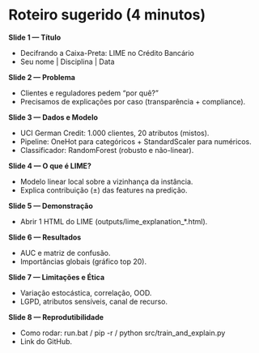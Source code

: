 # Roteiro sugerido (4 minutos)

**Slide 1 — Título**
- Decifrando a Caixa-Preta: LIME no Crédito Bancário
- Seu nome | Disciplina | Data

**Slide 2 — Problema**
- Clientes e reguladores pedem “por quê?”
- Precisamos de explicações por caso (transparência + compliance).

**Slide 3 — Dados e Modelo**
- UCI German Credit: 1.000 clientes, 20 atributos (mistos).
- Pipeline: OneHot para categóricos + StandardScaler para numéricos.
- Classificador: RandomForest (robusto e não-linear).

**Slide 4 — O que é LIME?**
- Modelo linear local sobre a vizinhança da instância.
- Explica contribuição (±) das features na predição.

**Slide 5 — Demonstração**
- Abrir 1 HTML do LIME (outputs/lime_explanation_*.html).

**Slide 6 — Resultados**
- AUC e matriz de confusão.
- Importâncias globais (gráfico top 20).

**Slide 7 — Limitações e Ética**
- Variação estocástica, correlação, OOD.
- LGPD, atributos sensíveis, canal de recurso.

**Slide 8 — Reprodutibilidade**
- Como rodar: run.bat / pip -r / python src/train_and_explain.py
- Link do GitHub.
